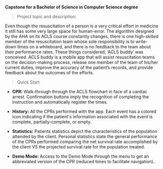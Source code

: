 **Capstone for a Bachelor of Science in Computer Science degree**

>Project topic and description:

Even though the resuscitation of a person is a very critical effort in medicine it still has some very large space for human-error. The algorithm designed by the AHA on its ACLS course constantly changes, there is one high-skilled member of the resuscitation team whose sole responsibility is to write-down times on a whiteboard, and there is no feedback to the team about their performance rates. These things considered, ‘ACLS buddy’ was conceived. ACLS buddy is a mobile app that will assist resuscitation teams on the decision-making process, release one member of the team of his/her current duties, improve the accuracy of the patient’s records, and provide feedback about the outcomes of the efforts.

>Quick Start

- **CPR:** Walk-through through the ACLS flowchart in face of a cardiac arrest. Confirmation buttons imply the recognition of completing the instruction and automatically register the times.

- **History:** All the CPRs performed with the app. Each event has a colored icon indicating if the patient's information associated with the event is complete, partially-complete, or empty.

- **Statistics:** Patients statistics depict the characteristics of the population attended by the client. Personal statistics state the general performance of the CPRs performed comparing the net survival rate accomplished by the client VS the projected survival rate for the population treated. 

- **Demo Mode:** Access to the Demo Mode through the menu to get an abbreviated version of the CPR (reduced times to facilitate navigation).
